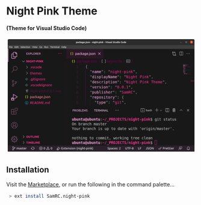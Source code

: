 # Night Pink Theme

#### (Theme for Visual Studio Code)

![theme preview](https://github.com/samRC/night-pink/raw/HEAD/./assets/night-pink-theme.png)

## Installation
Visit the [Marketplace](https://marketplace.visualstudio.com/items?itemName=SamRC.night-pink),
or run the following in the command palette...
```sh
 > ext install SamRC.night-pink
```
